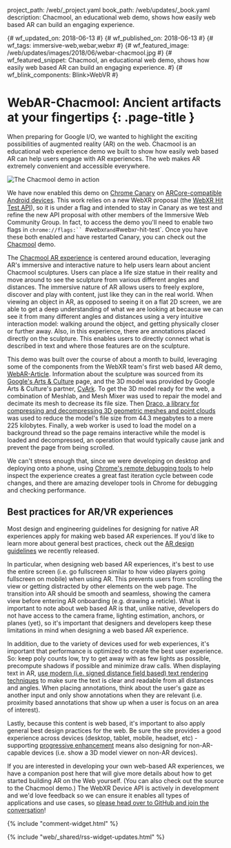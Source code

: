 project_path: /web/_project.yaml
book_path: /web/updates/_book.yaml
description: Chacmool, an educational web demo, shows how easily web based AR can build an engaging experience.

{# wf_updated_on: 2018-06-13 #}
{# wf_published_on: 2018-06-13 #}
{# wf_tags: immersive-web,webar,webxr #}
{# wf_featured_image: /web/updates/images/2018/06/webar-chacmool.jpg #}
{# wf_featured_snippet: Chacmool, an educational web demo, shows how easily web based AR can build an engaging experience. #}
{# wf_blink_components: Blink>WebVR #}

# WebAR-Chacmool: Ancient artifacts at your fingertips {: .page-title }

When preparing for Google I/O, we wanted to highlight the exciting possibilities
of augmented reality (AR) on the web. Chacmool is an educational web experience
demo we built to show how easily web based AR can help users engage with AR
experiences. The web makes AR extremely convenient and accessible everywhere.

![The Chacmool demo in action](/web/updates/images/2018/06/webar-chacmool.jpg)

We have now enabled this demo on
[Chrome Canary](https://play.google.com/store/apps/details?id=com.chrome.canary)
on
[ARCore-compatible Android devices](/ar/discover/supported-devices).
 This work relies on a new WebXR proposal (the
[WebXR Hit Test API](https://github.com/immersive-web/hit-test/blob/master/explainer.md)),
so it is under a flag and intended to stay in Canary as we test and refine the
new API proposal with other members of the Immersive Web Community Group. In
fact, to access the demo you'll need to enable two flags in `chrome://flags:``
`&num;webxr` and `&num;webxr-hit-test`.  Once you have these both enabled and have restarted
Canary, you can check out the [Chacmool](https://web-education-ar-demo.appspot.com/) demo.  

The [Chacmool AR experience](https://web-education-ar-demo.appspot.com/) is centered around
education, leveraging AR's immersive and interactive nature to help users learn
about ancient Chacmool sculptures. Users can place a life size statue in their
reality and move around to see the sculpture from various different angles and
distances. The immersive nature of AR allows users to freely explore, discover
and play with content, just like they can in the real world. When viewing an
object in AR, as opposed to seeing it on a flat 2D screen, we are able to get a
deep understanding of what we are looking at because we can see it from many
different angles and distances using a very intuitive interaction model: walking
around the object, and getting physically closer or further away.   Also, in
this experience, there are annotations placed directly on the sculpture. This
enables users to directly connect what is described in text and where those
features are on the sculpture.

This demo was built over the course of about a month to build, leveraging some
of the components from the WebXR team's first web based AR demo,
[WebAR-Article](https://blog.google/products/google-vr/augmented-reality-web-everyone/).
Information about the sculpture was sourced from its
[Google's Arts & Culture](https://artsandculture.google.com/asset/a-chacmool-figure-holding-a-bowl-in-the-ruins-of-templo-mayor-in-mexico-city/nQFDnZcHsxuiiA)
page, and the 3D model was provided by Google Arts & Culture's partner,
[CyArk](https://artsandculture.google.com/partner/cyark).  To get the 3D model
ready for the web, a combination of Meshlab, and Mesh Mixer was used to repair
the model and decimate its mesh to decrease its file size. Then
[Draco, a library for compressing and decompressing 3D geometric meshes and point clouds](https://github.com/google/draco)
was used to reduce the model's file size from 44.3 megabytes to a mere 225
kilobytes. Finally, a web worker is used to load the model on a background
thread so the page remains interactive while the model is loaded and
decompressed, an operation that would typically cause jank and prevent the page
from being scrolled.  

We can't stress enough that, since we were developing on desktop and deploying
onto a phone, using
[Chrome's remote debugging tools](/web/tools/chrome-devtools/remote-debugging/)
to help inspect the experience creates a great fast iteration cycle between code
changes, and there are amazing developer tools in Chrome for debugging and
checking performance.

## Best practices for AR/VR experiences

Most design and engineering guidelines for designing for native AR experiences
apply for making web based AR experiences. If you'd like to learn more about
general best practices, check out the [AR design
guidelines](https://designguidelines.withgoogle.com/ar-design/) we recently
released.

In particular, when designing web based AR experiences, it's best to use the
entire screen (i.e. go fullscreen similar to how video players going fullscreen
on mobile) when using AR. This prevents users from scrolling the view or getting
distracted by other elements on the web page. The transition into AR should be
smooth and seamless, showing the camera view before entering AR onboarding (e.g.
drawing a reticle). What is important to note about web based AR is that, unlike
native, developers do not have access to the camera frame, lighting estimation,
anchors, or planes (yet), so it's important that designers and developers keep
these limitations in mind when designing a web based AR experience.

In addition, due to the variety of devices used for web experiences, it's
important that performance is optimized to create the best user experience. So:
keep poly counts low, try to get away with as few lights as possible, precompute
shadows if possible and minimize draw calls. When displaying text in AR,
[use modern (i.e. signed distance field based) text rendering techniques](/web/showcase/2017/within)
to make sure the text is clear and readable from all distances and angles. When
placing annotations, think about the user's gaze as another input and only show
annotations when they are relevant (i.e. proximity based annotations that show
up when a user is focus on an area of interest).

Lastly, because this content is web based, it's important to also apply general
best design practices for the web. Be sure the site provides a good experience
across devices (desktop, tablet, mobile, headset, etc) -  supporting
[progressive enhancement](https://developer.mozilla.org/en-US/docs/Glossary/Progressive_Enhancement)
means also designing for non-AR-capable devices (i.e. show a 3D model viewer on
non-AR devices). 	

If you are interested in developing your own web-based AR experiences, we have a
companion post here that will give more details about how to get started
building AR on the Web yourself. (You can also check out the source to the
Chacmool demo.) The WebXR Device API is actively in development and we'd love
feedback so we can ensure it enables all types of applications and use cases, so
[please head over to GitHub and join the conversation](https://github.com/immersive-web/webxr)!

{% include "comment-widget.html" %}

{% include "web/_shared/rss-widget-updates.html" %}
